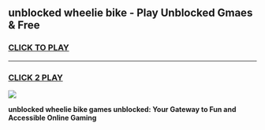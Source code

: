 
## unblocked wheelie bike - Play Unblocked Gmaes & Free
<h3>
<a href="https://news.freeplayer.one?title=unblocked_wheelie_bike&ref=23F">CLICK TO PLAY</a></h3>
<hr>

<h3>
<a href="https://news.freeplayer.one?title=unblocked_wheelie_bike&ref=23F">CLICK 2 PLAY</a>
  
</h3>

<a href="https://news.freeplayer.one?title=unblocked_wheelie_bike&ref=23F/"><img src="https://clearcache.store/games.png"></a>


**unblocked wheelie bike games unblocked: Your Gateway to Fun and Accessible Online Gaming**
